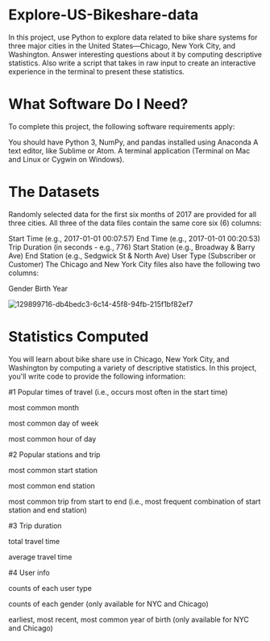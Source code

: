 # Explore-US-Bikeshare-data
In this project, use Python to explore data related to bike share systems for three major cities in the United States—Chicago, New York City, and Washington. Answer interesting questions about it by computing descriptive statistics. Also write a script that takes in raw input to create an interactive experience in the terminal to present these statistics.

# What Software Do I Need?
To complete this project, the following software requirements apply:

You should have Python 3, NumPy, and pandas installed using Anaconda A text editor, like Sublime or Atom. A terminal application (Terminal on Mac and Linux or Cygwin on Windows).

# The Datasets
Randomly selected data for the first six months of 2017 are provided for all three cities. All three of the data files contain the same core six (6) columns:

Start Time (e.g., 2017-01-01 00:07:57) End Time (e.g., 2017-01-01 00:20:53) Trip Duration (in seconds - e.g., 776) Start Station (e.g., Broadway & Barry Ave) End Station (e.g., Sedgwick St & North Ave) User Type (Subscriber or Customer) The Chicago and New York City files also have the following two columns:

Gender Birth Year

![129899716-db4bedc3-6c14-45f8-94fb-215f1bf82ef7](https://user-images.githubusercontent.com/57256295/215354315-f6dd2aab-fc2c-483e-a228-c2a371a83e04.png)

# Statistics Computed

You will learn about bike share use in Chicago, New York City, and Washington by computing a variety of descriptive statistics. In this project, you'll write code to provide the following information:

#1 Popular times of travel (i.e., occurs most often in the start time)

most common month

most common day of week

most common hour of day

#2 Popular stations and trip

most common start station

most common end station

most common trip from start to end (i.e., most frequent combination of start station and end station)

#3 Trip duration

total travel time

average travel time

#4 User info

counts of each user type

counts of each gender (only available for NYC and Chicago)

earliest, most recent, most common year of birth (only available for NYC and Chicago)
